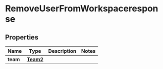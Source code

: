 

# RemoveUserFromWorkspaceresponse


## Properties

| Name | Type | Description | Notes |
|------------ | ------------- | ------------- | -------------|
|**team** | [**Team2**](Team2.md) |  |  |



